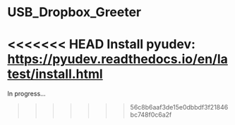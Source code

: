 # USB_Dropbox_Greeter
<<<<<<< HEAD
Install pyudev: https://pyudev.readthedocs.io/en/latest/install.html
=======
In progress...
>>>>>>> 56c8b6aaf3de15e0dbbdf3f21846bc748f0c6a2f

